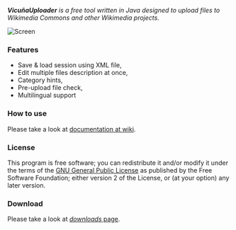 _**VicuñaUploader** is a free tool written in Java designed to upload files to Wikimedia Commons and other Wikimedia projects._

![Screen](http://i.imgur.com/uv8Zi.png)
### Features
* Save & load session using XML file,
* Edit multiple files description at once,
* Category hints,
* Pre-upload file check,
* Multilingual support

### How to use
Please take a look at [documentation at wiki](https://github.com/yarl/vicuna/wiki).

### License
This program is free software; you can redistribute it and/or modify it under the terms of the [GNU General Public License](http://www.gnu.org/licenses/gpl.txt) as published by the Free Software Foundation; either version 2 of the License, or (at your option) any later version.

### Download
Please take a look at [*downloads* page](https://github.com/yarl/vicuna/downloads).